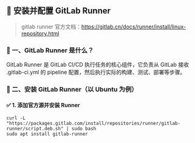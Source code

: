 ## 🚀 安装并配置 GitLab Runner

> gitlab runner 官方文档：https://gitlab.cn/docs/runner/install/linux-repository.html

### 🧱 一、GitLab Runner 是什么？
GitLab Runner 是 GitLab CI/CD 执行任务的核心组件，它负责从 GitLab 接收 .gitlab-ci.yml 的 pipeline 配置，然后执行实际的构建、测试、部署等步骤。

### 🧰 二、安装 GitLab Runner（以 Ubuntu 为例）
#### ✅ 1. 添加官方源并安装 Runner
```
curl -L "https://packages.gitlab.com/install/repositories/runner/gitlab-runner/script.deb.sh" | sudo bash
sudo apt install gitlab-runner
```

#### 